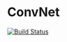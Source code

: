 # ConvNet

[![Build Status](https://travis-ci.org/ajtulloch/ConvNet.jl.svg)](https://travis-ci.org/ajtulloch/ConvNet.jl)
